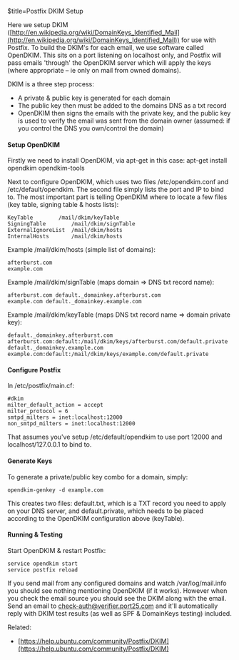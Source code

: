 $title=Postfix DKIM Setup

Here we setup DKIM ([http://en.wikipedia.org/wiki/DomainKeys_Identified_Mail](http://en.wikipedia.org/wiki/DomainKeys_Identified_Mail)) for use with Postfix. To build the DKIM's for each email, we use software called OpenDKIM. This sits on a port listening on localhost only, and Postfix will pass emails 'through' the OpenDKIM server which will apply the keys (where appropriate – ie only on mail from owned domains).

DKIM is a three step process:

+ A private & public key is generated for each domain
+ The public key then must be added to the domains DNS as a txt record
+ OpenDKIM then signs the emails with the private key, and the public key is used to verify the email was sent from the domain owner (assumed: if you control the DNS you own/control the domain)


#### Setup OpenDKIM
Firstly we need to install OpenDKIM, via apt-get in this case:
apt-get install opendkim opendkim-tools

Next to configure OpenDKIM, which uses two files /etc/opendkim.conf and /etc/default/opendkim. The second file simply lists the port and IP to bind to. The most important part is telling OpenDKIM where to locate a few files (key table, signing table & hosts lists):

    KeyTable        /mail/dkim/keyTable
    SigningTable        /mail/dkim/signTable
    ExternalIgnoreList  /mail/dkim/hosts
    InternalHosts       /mail/dkim/hosts

Example /mail/dkim/hosts (simple list of domains):

    afterburst.com
    example.com

Example /mail/dkim/signTable (maps domain => DNS txt record name):

    afterburst.com default._domainkey.afterburst.com
    example.com default._domainkey.example.com

Example /mail/dkim/keyTable (maps DNS txt record name => domain private key):

    default._domainkey.afterburst.com afterburst.com:default:/mail/dkim/keys/afterburst.com/default.private
    default._domainkey.example.com example.com:default:/mail/dkim/keys/example.com/default.private


#### Configure Postfix

In /etc/postfix/main.cf:

    #dkim
    milter_default_action = accept
    milter_protocol = 6
    smtpd_milters = inet:localhost:12000
    non_smtpd_milters = inet:localhost:12000

That assumes you've setup /etc/default/opendkim to use port 12000 and localhost/127.0.0.1 to bind to.


#### Generate Keys
To generate a private/public key combo for a domain, simply:

    opendkim-genkey -d example.com

This creates two files: default.txt, which is a TXT record you need to apply on your DNS server, and default.private, which needs to be placed according to the OpenDKIM configuration above (keyTable).


#### Running & Testing

Start OpenDKIM & restart Postfix:

    service opendkim start
    service postfix reload

If you send mail from any configured domains and watch /var/log/mail.info you should see nothing mentioning OpenDKIM (if it works). However when you check the email source you should see the DKIM along with the email. Send an email to check-auth@verifier.port25.com and it'll automatically reply with DKIM test results (as well as SPF & DomainKeys testing) included.

Related:

+ [https://help.ubuntu.com/community/Postfix/DKIM](https://help.ubuntu.com/community/Postfix/DKIM)